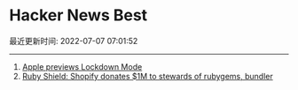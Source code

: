# Hacker News Best

最近更新时间: 2022-07-07 07:01:52

--- 
1. [Apple previews Lockdown Mode](https://www.apple.com/newsroom/2022/07/apple-expands-commitment-to-protect-users-from-mercenary-spyware/) 
2. [Ruby Shield: Shopify donates $1M to stewards of rubygems, bundler](http://rubycentral.org/ruby-shield) 
